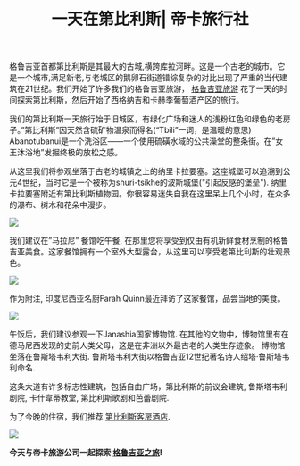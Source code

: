 ﻿---
language: zh
url: blog/georgia/a-day-in-tbilisi
template: blog_post
post_id: 2
title: 一天在第比利斯| 帝卡旅行社
name: 一天在第比利斯
category_id: 1
---
格鲁吉亚首都第比利斯是其最大的古城,横跨库拉河畔。这是一个古老的城市。它是一个城市,满足新老,与老城区的鹅卵石街道错综复杂的对比出现了严重的当代建筑在21世纪。我们开始了许多我们的格鲁吉亚旅游， [格鲁吉亚旅游](http://www.tikatours.com/格鲁吉亚旅游)
花了一天的时间探索第比利斯，然后开始了西格纳吉和卡赫季葡萄酒产区的旅行。 

我们的第比利斯一天旅行始于旧城区，有绿化广场和迷人的浅粉红色和绿色的老房子。”第比利斯”因天然含硫矿物温泉而得名(“Tbili”一词，是温暖的意思) Abanotubanui是一个洗浴区——一个使用硫磺水域的公共澡堂的整条街。在”女王沐浴地”发掘终极的放松之感。



从这里我们将参观坐落于古老的城镇之上的纳里卡拉要塞。这座城堡可以追溯到公元4世纪，当时它是一个被称为shuri-tsikhe的波斯城堡("引起反感的堡垒").
纳里卡拉要塞附近有第比利斯植物园。你很容易迷失自我在这里呆上几个小时，在众多的瀑布、树木和花朵中漫步。


![](/library/blog/tbilisi-630.jpg)

我们建议在”马拉尼” 餐馆吃午餐, 在那里您将享受到仅由有机新鲜食材烹制的格鲁吉亚美食。这家餐馆拥有一个室外大型露台，从这里可以享受老第比利斯的壮观景色。

![](/library/content/bohema-restaurant.png)

作为附注, 印度尼西亚名厨Farah Quinn最近拜访了这家餐馆，品尝当地的美食。

![](/library/blog/bohema-faran-quin.jpg)

午饭后，我们建议参观一下Janashia国家博物馆. 在其他的文物中，博物馆里有在德马尼西发现的史前人类父母，这是在非洲以外最古老的人类生存迹象。
博物馆坐落在鲁斯塔韦利大街. 鲁斯塔韦利大街以格鲁吉亚12世纪著名诗人绍塔·鲁斯塔韦利命名.
 
这条大道有许多标志性建筑，包括自由广场，第比利斯的前议会建筑, 鲁斯塔韦利剧院, 卡什韋蒂教堂, 第比利斯歌剧和芭蕾剧院.

为了今晚的住宿，我们推荐 [第比利斯客房酒店](http://roomshotels.com/第比利斯).

![](/library/blog/rooms-tbilisi---signature-king-2.jpg)

**今天与帝卡旅游公司一起探索 [格鲁吉亚之旅](/georgia-tours)!**

